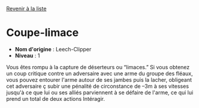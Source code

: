 [Revenir à la liste](list.md)

# Coupe-limace

 * **Nom d'origine** : Leech-Clipper
 * **Niveau** : 1


<p><span id="ctl00_MainContent_DetailedOutput">Vous êtes rompu à la capture de déserteurs ou “limaces.” Si vous obtenez un coup critique contre un adversaire avec une arme du groupe des fléaux, vous pouvez entourer l'arme autour de ses jambes puis la lacher, obligeant cet adversaire ç subir une pénalité de circonstance de –3m à ses vitesses jusqu'à ce que lui ou ses alliés parviennent à se défaire de l'arme, ce qui lui prend un total de deux actions Intéragir.&nbsp;</span></p>